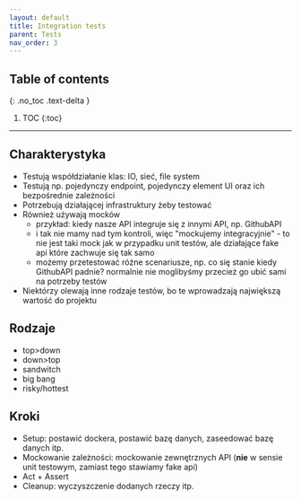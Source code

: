 ```yaml
---
layout: default
title: Integration tests
parent: Tests
nav_order: 3
---
```


## Table of contents
{: .no_toc .text-delta }

1. TOC
{:toc}

---

## Charakterystyka
- Testują współdziałanie klas: IO, sieć, file system
- Testują np. pojedynczy endpoint, pojedynczy element UI oraz ich bezpośrednie zależności
- Potrzebują działającej infrastruktury żeby testować
- Również używają mocków
  - przykład: kiedy nasze API integruje się z innymi API, np. GithubAPI
  - i tak nie mamy nad tym kontroli, więc "mockujemy integracyjnie" - to nie jest taki mock jak w przypadku unit testów, ale działające fake api które zachwuje się tak samo
  - możemy przetestować różne scenariusze, np. co się stanie kiedy GithubAPI padnie? normalnie nie moglibyśmy przecież go ubić sami na potrzeby testów
- Niektórzy olewają inne rodzaje testów, bo te wprowadzają największą wartość do projektu

## Rodzaje
- top>down
- down>top
- sandwitch
- big bang
- risky/hottest

## Kroki
- Setup: postawić dockera, postawić bazę danych, zaseedować bazę danych itp.
- Mockowanie zależności: mockowanie zewnętrznych API (**nie** w sensie unit testowym, zamiast tego stawiamy fake api)
- Act + Assert
- Cleanup: wyczyszczenie dodanych rzeczy itp.
